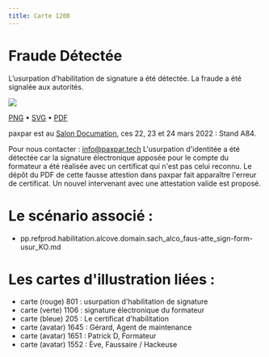 ```yaml
---
title: Carte 1208
---
```


# Fraude Détectée

L’usurpation d’habilitation de signature a été détectée. La fraude a été signalée aux autorités.


![](https://media.paxpar.tech/ludi/card_1208_recto.png)

[PNG](https://media.paxpar.tech/ludi/card_1208_recto.png) • [SVG](https://media.paxpar.tech/ludi/card_1208_recto.svg) • [PDF](https://media.paxpar.tech/ludi/card_1208_recto.pdf)

paxpar est au [Salon Documation](https://www.documation.fr/info_societe/527/paxpartech.html), ces 22, 23 et 24 mars 2022 : Stand A84.

Pour nous contacter : info@paxpar.tech
L'usurpation d'identitée a été détectée car la signature électronique apposée pour le compte du formateur a été réalisée avec un certificat qui n'est pas celui reconnu. Le dépôt du PDF de cette fausse attestion dans paxpar fait apparaître l'erreur de certificat. Un nouvel intervenant avec une attestation valide est proposé. 
# Le scénario associé : 
  - pp.refprod.habilitation.alcove.domain.sach_alco_faus-atte_sign-form-usur_KO.md

# Les cartes d'illustration liées : 
  - carte (rouge) 801 : usurpation d'habilitation de signature
  - carte (verte) 1106 : signature électronique du formateur
  - carte (bleue) 205 : Le certificat d'habilitation       
  - carte (avatar) 1645 : Gérard, Agent de maintenance 
  - carte (avatar) 1651 : Patrick D, Formateur
  - carte (avatar) 1552 : Ève, Faussaire / Hackeuse 


